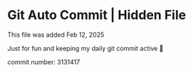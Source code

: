 # Git Auto Commit | Hidden File

This file was added Feb 12, 2025

Just for fun and keeping my daily git commit active 🤪

commit number: 3131417
